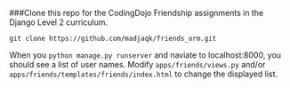 ###Clone this repo for the CodingDojo Friendship assignments in the Django Level 2 curriculum.

`git clone https://github.com/madjaqk/friends_orm.git`

When you `python manage.py runserver` and naviate to localhost:8000, you should see a list of user names.  Modify `apps/friends/views.py` and/or `apps/friends/templates/friends/index.html` to change the displayed list.